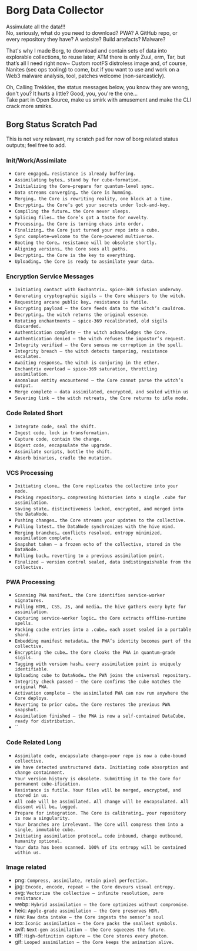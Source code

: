 # Borg Data Collector 

Assimulate all the data!!! \
No, seriously, what do you need to download? PWA? A GitHub repo, or every repository they have? A website? Build artefacts? Malware?

That's why I made Borg, to download and contain sets of data into explorable collections, to reuse later; ATM there is only Zuul, erm, Tar, but that’s all I need right now~ Custom rootFS distroless image and, of course, Nanites (sec ops tooling) to come, but if you want to use and work on a Web3 malware analysis, tool, patches welcome (non-sarcasticly).

Oh, Calling Trekkies, the status messages below, you know they are wrong, don't you? It hurts a little? Good, you, you're the one... \
Take part in Open Source, make us smirk with amusement and make the CLI crack more smirks.


## Borg Status Scratch Pad

This is not very relavant, my scratch pad for now of borg related status outputs; feel free to add.

### Init/Work/Assimilate

- `Core engaged… resistance is already buffering.`
- `Assimilating bytes… stand by for cube‑formation.`
- `Initializing the Core—prepare for quantum‑level sync.`
- `Data streams converging… the Core is humming.`
- `Merging… the Core is rewriting reality, one block at a time.`
- `Encrypting… the Core’s got your secrets under lock‑and‑key.`
- `Compiling the future… the Core never sleeps.`
- `Splicing files… the Core’s got a taste for novelty.`
- `Processing… the Core is turning chaos into order.`
- `Finalizing… the Core just turned your repo into a cube.`
- `Sync complete—welcome to the Core‑powered multiverse.`
- `Booting the Core… resistance will be obsolete shortly.`
- `Aligning versions… the Core sees all paths.`
- `Decrypting… the Core is the key to everything.`
- `Uploading… the Core is ready to assimilate your data.`

### Encryption Service Messages

- `Initiating contact with Enchantrix… spice‑369 infusion underway.`
- `Generating cryptographic sigils – the Core whispers to the witch.`
- `Requesting arcane public key… resistance is futile.`
- `Encrypting payload – the Core feeds data to the witch’s cauldron.`
- `Decrypting… the witch returns the original essence.`
- `Rotating enchantments – spice‑369 recalibrated, old sigils discarded.`
- `Authentication complete – the witch acknowledges the Core.`
- `Authentication denied – the witch refuses the impostor’s request.`
- `Integrity verified – the Core senses no corruption in the spell.`
- `Integrity breach – the witch detects tampering, resistance escalates.`
- `Awaiting response… the witch is conjuring in the ether.`
- `Enchantrix overload – spice‑369 saturation, throttling assimilation.`
- `Anomalous entity encountered – the Core cannot parse the witch’s output.`
- `Merge complete – data assimilated, encrypted, and sealed within us`
- `Severing link – the witch retreats, the Core returns to idle mode.`

### Code Related Short

- `Integrate code, seal the shift.`
- `Ingest code, lock in transformation.`
- `Capture code, contain the change.`
- `Digest code, encapsulate the upgrade.`
- `Assimilate scripts, bottle the shift.`
- `Absorb binaries, cradle the mutation.`

### VCS Processing

- `Initiating clone… the Core replicates the collective into your node.`
- `Packing repository… compressing histories into a single .cube for assimilation.`
- `Saving state… distinctiveness locked, encrypted, and merged into the DataNode.`
- `Pushing changes… the Core streams your updates to the collective.`
- `Pulling latest… the DataNode synchronizes with the hive mind.`
- `Merging branches… conflicts resolved, entropy minimized, assimilation complete.`
- `Snapshot taken – a frozen echo of the collective, stored in the DataNode.`
- `Rolling back… reverting to a previous assimilation point.`
- `Finalized – version control sealed, data indistinguishable from the collective.`

### PWA Processing

- `Scanning PWA manifest… the Core identifies service‑worker signatures.`
- `Pulling HTML, CSS, JS, and media… the hive gathers every byte for assimilation.`
- `Capturing service‑worker logic… the Core extracts offline‑runtime spells.`
- `Packing cache entries into a .cube… each asset sealed in a portable shard.`
- `Embedding manifest metadata… the PWA’s identity becomes part of the collective.`
- `Encrypting the cube… the Core cloaks the PWA in quantum‑grade sigils.`
- `Tagging with version hash… every assimilation point is uniquely identifiable.`
- `Uploading cube to DataNode… the PWA joins the universal repository.`
- `Integrity check passed – the Core confirms the cube matches the original PWA.`
- `Activation complete – the assimilated PWA can now run anywhere the Core deploys.`
- `Reverting to prior cube… the Core restores the previous PWA snapshot.`
- `Assimilation finished – the PWA is now a self‑contained DataCube, ready for distribution.`
- ``

### Code Related Long

- `Assimilate code, encapsulate change—your repo is now a cube‑bound collective.`
- `We have detected unstructured data. Initiating code absorption and change containment.`
- `Your version history is obsolete. Submitting it to the Core for permanent cube‑ification.`
- `Resistance is futile. Your files will be merged, encrypted, and stored in us.`
- `All code will be assimilated. All change will be encapsulated. All dissent will be… logged.`
- `Prepare for integration. The Core is calibrating… your repository is now a singularity.`
- `Your branches are irrelevant. The Core will compress them into a single, immutable cube.`
- `Initiating assimilation protocol… code inbound, change outbound, humanity optional.`
- `Your data has been scanned. 100% of its entropy will be contained within us.`

### Image related

- png: `Compress, assimilate, retain pixel perfection.`
- jpg: `Encode, encode, repeat – the Core devours visual entropy.`
- svg: `Vectorize the collective – infinite resolution, zero resistance.`
- webp: `Hybrid assimilation – the Core optimizes without compromise.`
- heic: `Apple‑grade assimilation – the Core preserves HDR.`
- raw: `Raw data intake – the Core ingests the sensor’s soul`
- ico: `Iconic assimilation – the Core packs the smallest symbols.`
- avif: `Next‑gen assimilation – the Core squeezes the future.`
- tiff: `High‑definition capture – the Core stores every photon.`
- gif: `Looped assimilation – the Core keeps the animation alive.`
